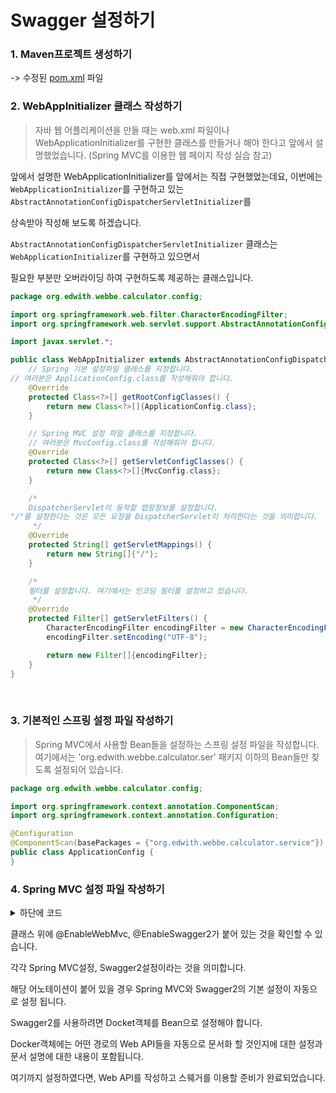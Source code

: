 Swagger 설정하기
==

### 1. Maven프로젝트 생성하기
-> 수정된 [pom.xml]() 파일

### 2. WebAppInitializer 클래스 작성하기

> 자바 웹 어플리케이션을 만들 때는 web.xml 파일이나 WebApplicationInitializer를 구현한 클래스를 만들거나 해야 한다고 앞에서 설명했었습니다. (Spring MVC를 이용한 웹 페이지 작성 실습 참고)



앞에서 설명한 WebApplicationInitializer를 앞에서는 직접 구현했었는데요,
이번에는 `WebApplicationInitializer`를 구현하고 있는 `AbstractAnnotationConfigDispatcherServletInitializer`를

상속받아 작성해 보도록 하겠습니다. 

`AbstractAnnotationConfigDispatcherServletInitializer` 클래스는 `WebApplicationInitializer`를 구현하고 있으면서

필요한 부분만 오버라이딩 하여 구현하도록 제공하는 클래스입니다. 
```java
package org.edwith.webbe.calculator.config;

import org.springframework.web.filter.CharacterEncodingFilter;
import org.springframework.web.servlet.support.AbstractAnnotationConfigDispatcherServletInitializer;

import javax.servlet.*;

public class WebAppInitializer extends AbstractAnnotationConfigDispatcherServletInitializer {
    // Spring 기본 설정파일 클래스를 지정합니다. 
// 여러분은 ApplicationConfig.class를 작성해줘야 합니다.
    @Override
    protected Class<?>[] getRootConfigClasses() {
        return new Class<?>[]{ApplicationConfig.class};
    }

    // Spring MVC 설정 파일 클래스를 지정합니다.
    // 여러분은 MvcConfig.class를 작성해줘야 합니다.
    @Override
    protected Class<?>[] getServletConfigClasses() {
        return new Class<?>[]{MvcConfig.class};
    }

    /*
    DispatcherServlet이 동작할 맵핑정보를 설정합니다. 
"/"를 설정한다는 것은 모든 요청을 DispatcherServlet이 처리한다는 것을 의미합니다.
     */
    @Override
    protected String[] getServletMappings() {
        return new String[]{"/"};
    }

    /*
    필터를 설정합니다. 여기에서는 인코딩 필터를 설정하고 있습니다.
     */
    @Override
    protected Filter[] getServletFilters() {
        CharacterEncodingFilter encodingFilter = new CharacterEncodingFilter();
        encodingFilter.setEncoding("UTF-8");

        return new Filter[]{encodingFilter};
    }
}
```
<br>

### 3. 기본적인 스프링 설정 파일 작성하기

> Spring MVC에서 사용할 Bean들을 설정하는 스프링 설정 파일을 작성합니다. 여기에서는 'org.edwith.webbe.calculator.ser' 패키지 이하의 Bean들만 찾도록 설정되어 있습니다.
```java
package org.edwith.webbe.calculator.config;

import org.springframework.context.annotation.ComponentScan;
import org.springframework.context.annotation.Configuration;

@Configuration
@ComponentScan(basePackages = {"org.edwith.webbe.calculator.service"})
public class ApplicationConfig {
}
```

### 4. Spring MVC 설정 파일 작성하기
<details>
<summary>하단에 코드</summary>
<div markdown="1">       

```java
package org.edwith.webbe.calculator.config;

import com.fasterxml.jackson.annotation.JsonInclude;
import com.fasterxml.jackson.databind.ObjectMapper;
import com.fasterxml.jackson.databind.SerializationFeature;
import org.springframework.context.annotation.Bean;
import org.springframework.context.annotation.ComponentScan;
import org.springframework.context.annotation.Configuration;
import org.springframework.http.converter.HttpMessageConverter;
import org.springframework.http.converter.json.Jackson2ObjectMapperBuilder;
import org.springframework.http.converter.json.MappingJackson2HttpMessageConverter;
import org.springframework.web.servlet.config.annotation.*;
import springfox.documentation.builders.PathSelectors;
import springfox.documentation.builders.RequestHandlerSelectors;
import springfox.documentation.service.ApiInfo;
import springfox.documentation.service.Contact;
import springfox.documentation.spi.DocumentationType;
import springfox.documentation.spring.web.plugins.Docket;
import springfox.documentation.swagger2.annotations.EnableSwagger2;

import java.util.List;

@Configuration
@EnableWebMvc
@EnableSwagger2
@ComponentScan(basePackages = {"org.edwith.webbe.calculator.controller"})
public class MvcConfig implements WebMvcConfigurer {
	// DefaultServlet에 대한 설정을 합니다.
	// DispatcherServlet이 처리하지 못하는 URL은 DefaultServlet이 처리하게 됩니다.
	// 해당 설정이 없으면 자동 생성된 Swaager 페이지를 볼 수 없습니다.
	@Override
	public void configureDefaultServletHandling(DefaultServletHandlerConfigurer configurer) {
		configurer.enable();
	}

/*
    	Swagger 사용 시에는 Docket Bean 을 품고있는 설정 클래스 1개가 기본으로 필요하다.
    	Spring Boot 에서는 이 기본적인 설정파일 1개로 Swagger 와 Swagger UI 를 함께 사용가능하지만,
    	Spring MVC 의 경우 Swagger UI 를 위한 별도의 설정이 필요하다.
    	이는, Swagger UI 를 ResourceHandler 에 수동으로 등록해야 하는 작업인데,
    	Spring Boot 에서는 이를 자동으로 설정해주지만 Spring MVC 에서는 그렇지 않기 때문이다.
     */
	@Bean
	public Docket api() {
		return new Docket(DocumentationType.SWAGGER_2)
				.select()
				.apis(RequestHandlerSelectors.any()) // // 현재 RequestMapping으로 할당된 모든 URL 리스트를 추출
				.paths(PathSelectors.ant("/api/**"))// PathSelectors.any() 를 할경우 모든 경로가 다 사용된다. RestController가 아닌 것 까지 사용된다.
				.build()
				.apiInfo(apiInfo())
				.useDefaultResponseMessages(false);
	}

	/**
	 * API Info
	 */
	private ApiInfo apiInfo() {
		Contact contact = new Contact("강경미", "https://www.edwith.org", "carami@edwith.org");
		ApiInfo apiInfo =
				new ApiInfo("Swagger Sample", "APIs Sample", "Sample Doc 0.1v", "", contact, "This sentence will be display.", "/");
		return apiInfo;
	}
}
```

</div>
</details>

클래스 위에 @EnableWebMvc, @EnableSwagger2가 붙어 있는 것을 확인할 수 있습니다.

각각 Spring MVC설정, Swagger2설정이라는 것을 의미합니다. 

해당 어노테이션이 붙어 있을 경우 Spring MVC와 Swagger2의 기본 설정이 자동으로 설정 됩니다.



Swagger2를 사용하려면 Docket객체를 Bean으로 설정해야 합니다. 

Docker객체에는 어떤 경로의 Web API들을 자동으로 문서화 할 것인지에 대한 설정과 문서 설명에 대한 내용이 포함됩니다.



여기까지 설정하였다면, Web API를 작성하고 스웨거를 이용할 준비가 완료되었습니다.
